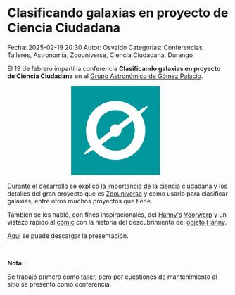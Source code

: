 Clasificando galaxias en proyecto de Ciencia Ciudadana
===========

Fecha: 2025-02-19 20:30
Autor: Osvaldo
Categorías: Conferencias, Talleres, Astronomía, Zoouniverse, Ciencia Ciudadana, Durango

El 19 de febrero impartí la conferencia **Clasificando galaxias en proyecto de Ciencia Ciudadana** en el [Grupo Astronómico de Gómez Palacio](https://linktr.ee/grupoastronomicogp).

<!-- break -->

<center>
<img class="img-responsive" style="width:40%;height:auto;margin-right:12px;" src="2025-02-19-Clasificando-galaxias-Ciencia-Ciudadana-ZooUniverse/ZooUniverse.png" alt="ZooUniverse" width="425" height="350">
</center>

Durante el desarrollo se explicó la importancia de la [ciencia ciudadana](https://es.wikipedia.org/wiki/Ciencia_ciudadana) y los detalles del gran proyecto que es [Zoouniverse](https://www.zooniverse.org/) y como usarlo para clasificar galaxias, entre otros muchos proyectos que tiene.

También se les habló, con fines inspiracionales, del [Hanny's](https://hannysvoorwerp.com/) [Voorwerp](https://en.wikipedia.org/wiki/Hanny%27s_Voorwerp) y un vistazo rápido al [cómic](https://web.archive.org/web/20160316025947/http://hannysvoorwerp.zooniverse.org/sandbox/Downloads/VoorwerpComic.pdf) con la historia del descubrimiento del [objeto Hanny](https://es.wikipedia.org/wiki/Objeto_Hanny).


[Aquí](2025-02-19-Clasificando-galaxias-Ciencia-Ciudadana-ZooUniverse/ZooUniverse.pdf) se puede descargar la presentación.

<br />

**Nota:**
 
Se trabajó primero como [taller](http://www.salazarysanchez.com/categorias/talleres.html), pero por cuestiones de mantenimiento al sitio se presentó como conferencia.

